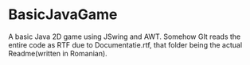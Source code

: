 # BasicJavaGame

A basic Java 2D game using JSwing and AWT.
Somehow GIt reads the entire code as RTF due to Documentatie.rtf, that folder being the actual Readme(written in Romanian).
